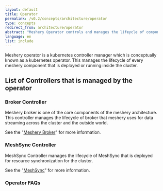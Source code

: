 ```yaml
---
layout: default
title: Operator
permalink: /v0.2/concepts/architecture/operator
type: concepts
redirect_from: architecture/operator
abstract: "Meshery Operator controls and manages the lifeycle of components deployed inside a kubernetes cluster"
language: en
list: include
---
```


Meshery operator is a kubernetes controller manager which is conceptually known as a kubernetes operator. This manages the lifecycle of every meshery component that is deployed or running inside the cluster.

## List of Controllers that is managed by the operator

### Broker Controller

Meshery broker is one of the core components of the meshery architecture. This controller manages the lifecycle of broker that meshery uses for data streaming across the cluster and the outside world.

See the "[Meshery Broker]({{site.baseurl}}/architecture/broker)" for more information.

### MeshSync Controller

MeshSync Controller manages the lifecycle of MeshSync that is deployed for resource synchronization for the cluster.

See the "[MeshSync]({{site.baseurl}}/architecture/meshsync)" for more information.

### Operator FAQs